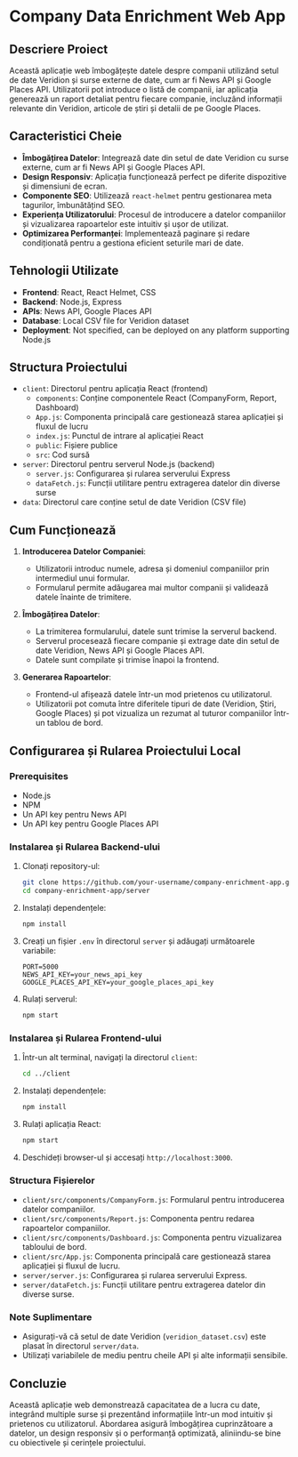 # Company Data Enrichment Web App

## Descriere Proiect

Această aplicație web îmbogățește datele despre companii utilizând setul de date Veridion și surse externe de date, cum ar fi News API și Google Places API. Utilizatorii pot introduce o listă de companii, iar aplicația generează un raport detaliat pentru fiecare companie, incluzând informații relevante din Veridion, articole de știri și detalii de pe Google Places.

## Caracteristici Cheie

- **Îmbogățirea Datelor**: Integrează date din setul de date Veridion cu surse externe, cum ar fi News API și Google Places API.
- **Design Responsiv**: Aplicația funcționează perfect pe diferite dispozitive și dimensiuni de ecran.
- **Componente SEO**: Utilizează `react-helmet` pentru gestionarea meta tagurilor, îmbunătățind SEO.
- **Experiența Utilizatorului**: Procesul de introducere a datelor companiilor și vizualizarea rapoartelor este intuitiv și ușor de utilizat.
- **Optimizarea Performanței**: Implementează paginare și redare condiționată pentru a gestiona eficient seturile mari de date.

## Tehnologii Utilizate

- **Frontend**: React, React Helmet, CSS
- **Backend**: Node.js, Express
- **APIs**: News API, Google Places API
- **Database**: Local CSV file for Veridion dataset
- **Deployment**: Not specified, can be deployed on any platform supporting Node.js

## Structura Proiectului

- `client`: Directorul pentru aplicația React (frontend)
  - `components`: Conține componentele React (CompanyForm, Report, Dashboard)
  - `App.js`: Componenta principală care gestionează starea aplicației și fluxul de lucru
  - `index.js`: Punctul de intrare al aplicației React
  - `public`: Fișiere publice
  - `src`: Cod sursă
- `server`: Directorul pentru serverul Node.js (backend)
  - `server.js`: Configurarea și rularea serverului Express
  - `dataFetch.js`: Funcții utilitare pentru extragerea datelor din diverse surse
- `data`: Directorul care conține setul de date Veridion (CSV file)

## Cum Funcționează

1. **Introducerea Datelor Companiei**:
   - Utilizatorii introduc numele, adresa și domeniul companiilor prin intermediul unui formular.
   - Formularul permite adăugarea mai multor companii și validează datele înainte de trimitere.

2. **Îmbogățirea Datelor**:
   - La trimiterea formularului, datele sunt trimise la serverul backend.
   - Serverul procesează fiecare companie și extrage date din setul de date Veridion, News API și Google Places API.
   - Datele sunt compilate și trimise înapoi la frontend.

3. **Generarea Rapoartelor**:
   - Frontend-ul afișează datele într-un mod prietenos cu utilizatorul.
   - Utilizatorii pot comuta între diferitele tipuri de date (Veridion, Știri, Google Places) și pot vizualiza un rezumat al tuturor companiilor într-un tablou de bord.

## Configurarea și Rularea Proiectului Local

### Prerequisites

- Node.js
- NPM
- Un API key pentru News API
- Un API key pentru Google Places API

### Instalarea și Rularea Backend-ului

1. Clonați repository-ul:
   ```bash
   git clone https://github.com/your-username/company-enrichment-app.git
   cd company-enrichment-app/server
   ```

2. Instalați dependențele:
   ```bash
   npm install
   ```

3. Creați un fișier `.env` în directorul `server` și adăugați următoarele variabile:
   ```env
   PORT=5000
   NEWS_API_KEY=your_news_api_key
   GOOGLE_PLACES_API_KEY=your_google_places_api_key
   ```

4. Rulați serverul:
   ```bash
   npm start
   ```

### Instalarea și Rularea Frontend-ului

1. Într-un alt terminal, navigați la directorul `client`:
   ```bash
   cd ../client
   ```

2. Instalați dependențele:
   ```bash
   npm install
   ```

3. Rulați aplicația React:
   ```bash
   npm start
   ```

4. Deschideți browser-ul și accesați `http://localhost:3000`.

### Structura Fișierelor

- `client/src/components/CompanyForm.js`: Formularul pentru introducerea datelor companiilor.
- `client/src/components/Report.js`: Componenta pentru redarea rapoartelor companiilor.
- `client/src/components/Dashboard.js`: Componenta pentru vizualizarea tabloului de bord.
- `client/src/App.js`: Componenta principală care gestionează starea aplicației și fluxul de lucru.
- `server/server.js`: Configurarea și rularea serverului Express.
- `server/dataFetch.js`: Funcții utilitare pentru extragerea datelor din diverse surse.

### Note Suplimentare

- Asigurați-vă că setul de date Veridion (`veridion_dataset.csv`) este plasat în directorul `server/data`.
- Utilizați variabilele de mediu pentru cheile API și alte informații sensibile.

## Concluzie

Această aplicație web demonstrează capacitatea de a lucra cu date, integrând multiple surse și prezentând informațiile într-un mod intuitiv și prietenos cu utilizatorul. Abordarea asigură îmbogățirea cuprinzătoare a datelor, un design responsiv și o performanță optimizată, aliniindu-se bine cu obiectivele și cerințele proiectului.